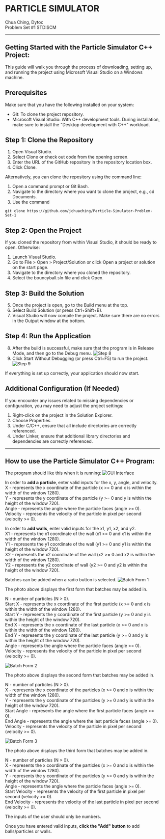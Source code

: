 # PARTICLE SIMULATOR
Chua Ching, Dytoc <br>
Problem Set #1 STDISCM

---

## Getting Started  with the Particle Simulator C++ Project:
This guide will walk you through the process of downloading, setting up, and running the project using Microsoft Visual Studio on a Windows machine.

## Prerequisites
Make sure that you have the following installed on your system:

- Git: To clone the project repository. 
- Microsoft Visual Studio: With C++ development tools. During installation, make sure to install the "Desktop development with C++" workload.

## Step 1: Clone the Repository
1. Open Visual Studio.
2. Select Clone or check out code from the opening screen.
3. Enter the URL of the GitHub repository in the repository location box.
4. Click Clone.
  
Alternatively, you can clone the repository using the command line:
1. Open a command prompt or Git Bash.
2. Navigate to the directory where you want to clone the project, e.g., cd Documents.
3. Use the command
```
git clone https://github.com/jchuaching/Particle-Simulator-Problem-Set-1
```

## Step 2: Open the Project
If you cloned the repository from within Visual Studio, it should be ready to open. Otherwise:

1. Launch Visual Studio.
2. Go to File > Open > Project/Solution or click Open a project or solution on the start page.
3. Navigate to the directory where you cloned the repository.
4. Select the bouncyball.sln file and click Open.

## Step 3: Build the Solution
5. Once the project is open, go to the Build menu at the top. 
6. Select Build Solution (or press Ctrl+Shift+B).
7. Visual Studio will now compile the project. Make sure there are no errors in the Output window at the bottom.

## Step 4: Run the Application
8. After the build is successful, make sure that the program is in Release Mode, and then go to the Debug menu.
  ![Step 8](https://github.com/jchuaching/Particle-Simulator-Problem-Set-1/assets/75210705/93937f2c-b137-45ef-a4d9-9a6e41013dee)
9. Click Start Without Debugging (or press Ctrl+F5) to run the project.
  ![Step 9](https://github.com/jchuaching/Particle-Simulator-Problem-Set-1/assets/75210705/98f68845-a3eb-4c8d-9c2d-8ed42d729532)

If everything is set up correctly, your application should now start.

## Additional Configuration (If Needed)
If you encounter any issues related to missing dependencies or configuration, you may need to adjust the project settings:
1. Right-click on the project in the Solution Explorer.
2. Choose Properties.
3. Under C/C++, ensure that all include directories are correctly referenced.
4. Under Linker, ensure that additional library directories and dependencies are correctly referenced.

---

## How to use the Particle Simulator C++ Program:
The program should like this when it is running:
![GUI Interface](https://github.com/jchuaching/Particle-Simulator-Problem-Set-1/assets/75210705/9ac02abe-96c9-4e89-9e30-cbd95961551a)

In order to **add a particle**, enter valid inputs for the x, y, angle, and velocity. <br>
X - represents the x coordinate of the particle (x >= 0 and x is within the width of the window 1280). <br>
Y - represents the y coordinate of the particle (y >= 0 and y is within the height of the window 720). <br>
Angle - represents the angle where the particle faces (angle >= 0).  <br>
Velocity - represents the velocity of the particle in pixel per second (velocity >= 0). <br>

In order to **add walls**, enter valid inputs for the x1, y1, x2, and y2. <br>
X1 - represents the x1 coordinate of the wall (x1 >= 0 and x1 is within the width of the window 1280). <br>
Y1 - represents the y1 coordinate of the wall (y1 >= 0 and y1 is within the height of the window 720). <br>
X2 - represents the x2 coordinate of the wall (x2 >= 0 and x2 is within the width of the window 1280). <br>
Y2 - represents the y2 coordinate of wall (y2 >= 0 and y2 is within the height of the window 720). <br>

Batches can be added when a radio button is selected.<be>
![Batch Form 1](https://github.com/jchuaching/Particle-Simulator-Problem-Set-1/assets/75210705/02010942-b724-4544-a1a2-99f1e8374f4a)

The photo above displays the first form that batches may be added in.

N - number of particles (N > 0). <br>
Start X - represents the x coordinate of the first particle (x >= 0 and x is within the width of the window 1280). <br>
Start Y - represents the y coordinate of the first particle (y >= 0 and y is within the height of the window 720). <br>
End X - represents the x coordinate of the last particle (x >= 0 and x is within the width of the window 1280). <br>
End Y - represents the y coordinate of the last particle (y >= 0 and y is within the height of the window 720). <br>
Angle - represents the angle where the particle faces (angle >= 0).  <br>
Velocity - represents the velocity of the particle in pixel per second (velocity >= 0). <br>

![Batch Form 2](https://github.com/jchuaching/Particle-Simulator-Problem-Set-1/assets/75210705/61bc8773-73c6-4b60-87d1-83c94d3aea63)

The photo above displays the second form that batches may be added in.

N - number of particles (N > 0). <br>
X - represents the x coordinate of the particles (x >= 0 and x is within the width of the window 1280). <br>
Y - represents the y coordinate of the particles (y >= 0 and y is within the height of the window 720). <br>
Start Angle - represents the angle where the first particle faces (angle >= 0).  <br>
End Angle - represents the angle where the last particle faces (angle >= 0).  <br>
Velocity - represents the velocity of the particle in pixel per second (velocity >= 0). <br>

![Batch Form 3](https://github.com/jchuaching/Particle-Simulator-Problem-Set-1/assets/75210705/950dfc95-9031-465f-9516-82b2ec6ca589)

The photo above displays the third form that batches may be added in.

N - number of particles (N > 0). <br>
X - represents the x coordinate of the particles (x >= 0 and x is within the width of the window 1280). <br>
Y - represents the y coordinate of the particles (y >= 0 and y is within the height of the window 720). <br>
Angle - represents the angle where the particle faces (angle >= 0).  <br>
Start Velocity - represents the velocity of the first particle in pixel per second (velocity >= 0). <br>
End Velocity - represents the velocity of the last particle in pixel per second (velocity >= 0). <br>

The inputs of the user should only be numbers.  <br>

Once you have entered valid inputs, **click the "Add" button** to add balls/particles or walls.
